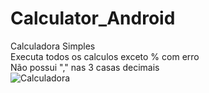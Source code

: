 # Calculator_Android
Calculadora Simples\
Executa todos os calculos exceto % com erro\
Não possui "," nas 3 casas decimais\
![Calculadora](https://i.postimg.cc/9fKRMH3H/Captura-de-ecr-2024-10-08-144429.png)
